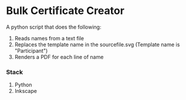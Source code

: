 # Bulk Certificate Creator

A python script that does the following:
1. Reads names from a text file
2. Replaces the template name in the sourcefile.svg (Template name is "Participant")
3. Renders a PDF for each line of name

### Stack
1. Python
2. Inkscape
